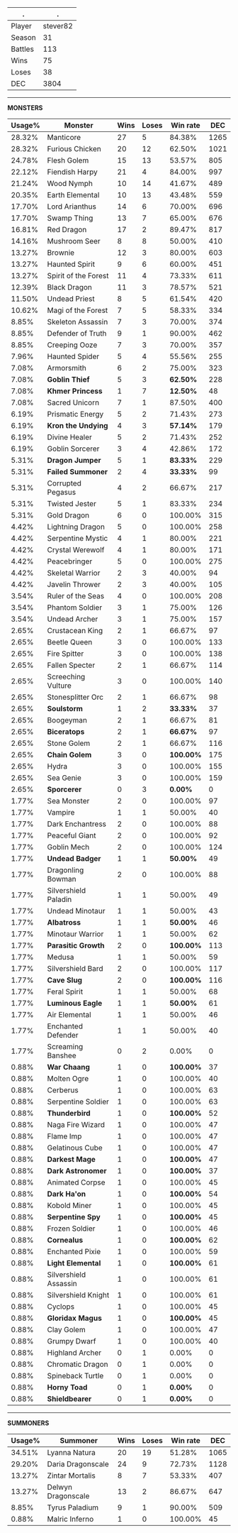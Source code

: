 .|.
|-|-
Player|stever82
Season|31
Battles|113
Wins|75
Loses|38
DEC|3804

---
**MONSTERS**

Usage%|Monster|Wins|Loses|Win rate|DEC|
-|-|-|-|-|-|
28.32%|Manticore|27|5|84.38%|1265|
28.32%|Furious Chicken|20|12|62.50%|1021|
24.78%|Flesh Golem|15|13|53.57%|805|
22.12%|Fiendish Harpy|21|4|84.00%|997|
21.24%|Wood Nymph|10|14|41.67%|489|
20.35%|Earth Elemental|10|13|43.48%|559|
17.70%|Lord Arianthus|14|6|70.00%|696|
17.70%|Swamp Thing|13|7|65.00%|676|
16.81%|Red Dragon|17|2|89.47%|817|
14.16%|Mushroom Seer|8|8|50.00%|410|
13.27%|Brownie|12|3|80.00%|603|
13.27%|Haunted Spirit|9|6|60.00%|451|
13.27%|Spirit of the Forest|11|4|73.33%|611|
12.39%|Black Dragon|11|3|78.57%|521|
11.50%|Undead Priest|8|5|61.54%|420|
10.62%|Magi of the Forest|7|5|58.33%|334|
8.85%|Skeleton Assassin|7|3|70.00%|374|
8.85%|Defender of Truth|9|1|90.00%|462|
8.85%|Creeping Ooze|7|3|70.00%|357|
7.96%|Haunted Spider|5|4|55.56%|255|
7.08%|Armorsmith|6|2|75.00%|323|
7.08%|**Goblin Thief**|5|3|**62.50%**|228|
7.08%|**Khmer Princess**|1|7|**12.50%**|48|
7.08%|Sacred Unicorn|7|1|87.50%|400|
6.19%|Prismatic Energy|5|2|71.43%|273|
6.19%|**Kron the Undying**|4|3|**57.14%**|179|
6.19%|Divine Healer|5|2|71.43%|252|
6.19%|Goblin Sorcerer|3|4|42.86%|172|
5.31%|**Dragon Jumper**|5|1|**83.33%**|229|
5.31%|**Failed Summoner**|2|4|**33.33%**|99|
5.31%|Corrupted Pegasus|4|2|66.67%|217|
5.31%|Twisted Jester|5|1|83.33%|234|
5.31%|Gold Dragon|6|0|100.00%|315|
4.42%|Lightning Dragon|5|0|100.00%|258|
4.42%|Serpentine Mystic|4|1|80.00%|221|
4.42%|Crystal Werewolf|4|1|80.00%|171|
4.42%|Peacebringer|5|0|100.00%|275|
4.42%|Skeletal Warrior|2|3|40.00%|94|
4.42%|Javelin Thrower|2|3|40.00%|105|
3.54%|Ruler of the Seas|4|0|100.00%|208|
3.54%|Phantom Soldier|3|1|75.00%|126|
3.54%|Undead Archer|3|1|75.00%|157|
2.65%|Crustacean King|2|1|66.67%|97|
2.65%|Beetle Queen|3|0|100.00%|133|
2.65%|Fire Spitter|3|0|100.00%|138|
2.65%|Fallen Specter|2|1|66.67%|114|
2.65%|Screeching Vulture|3|0|100.00%|140|
2.65%|Stonesplitter Orc|2|1|66.67%|98|
2.65%|**Soulstorm**|1|2|**33.33%**|37|
2.65%|Boogeyman|2|1|66.67%|81|
2.65%|**Biceratops**|2|1|**66.67%**|97|
2.65%|Stone Golem|2|1|66.67%|116|
2.65%|**Chain Golem**|3|0|**100.00%**|175|
2.65%|Hydra|3|0|100.00%|155|
2.65%|Sea Genie|3|0|100.00%|159|
2.65%|**Sporcerer**|0|3|**0.00%**|0|
1.77%|Sea Monster|2|0|100.00%|97|
1.77%|Vampire|1|1|50.00%|40|
1.77%|Dark Enchantress|2|0|100.00%|88|
1.77%|Peaceful Giant|2|0|100.00%|92|
1.77%|Goblin Mech|2|0|100.00%|124|
1.77%|**Undead Badger**|1|1|**50.00%**|49|
1.77%|Dragonling Bowman|2|0|100.00%|88|
1.77%|Silvershield Paladin|1|1|50.00%|49|
1.77%|Undead Minotaur|1|1|50.00%|43|
1.77%|**Albatross**|1|1|**50.00%**|46|
1.77%|Minotaur Warrior|1|1|50.00%|62|
1.77%|**Parasitic Growth**|2|0|**100.00%**|113|
1.77%|Medusa|1|1|50.00%|59|
1.77%|Silvershield Bard|2|0|100.00%|117|
1.77%|**Cave Slug**|2|0|**100.00%**|116|
1.77%|Feral Spirit|1|1|50.00%|68|
1.77%|**Luminous Eagle**|1|1|**50.00%**|61|
1.77%|Air Elemental|1|1|50.00%|46|
1.77%|Enchanted Defender|1|1|50.00%|40|
1.77%|Screaming Banshee|0|2|0.00%|0|
0.88%|**War Chaang**|1|0|**100.00%**|37|
0.88%|Molten Ogre|1|0|100.00%|40|
0.88%|Cerberus|1|0|100.00%|63|
0.88%|Serpentine Soldier|1|0|100.00%|63|
0.88%|**Thunderbird**|1|0|**100.00%**|52|
0.88%|Naga Fire Wizard|1|0|100.00%|47|
0.88%|Flame Imp|1|0|100.00%|47|
0.88%|Gelatinous Cube|1|0|100.00%|47|
0.88%|**Darkest Mage**|1|0|**100.00%**|47|
0.88%|**Dark Astronomer**|1|0|**100.00%**|37|
0.88%|Animated Corpse|1|0|100.00%|45|
0.88%|**Dark Ha'on**|1|0|**100.00%**|54|
0.88%|Kobold Miner|1|0|100.00%|45|
0.88%|**Serpentine Spy**|1|0|**100.00%**|45|
0.88%|Frozen Soldier|1|0|100.00%|46|
0.88%|**Cornealus**|1|0|**100.00%**|62|
0.88%|Enchanted Pixie|1|0|100.00%|59|
0.88%|**Light Elemental**|1|0|**100.00%**|61|
0.88%|Silvershield Assassin|1|0|100.00%|61|
0.88%|Silvershield Knight|1|0|100.00%|61|
0.88%|Cyclops|1|0|100.00%|45|
0.88%|**Gloridax Magus**|1|0|**100.00%**|45|
0.88%|Clay Golem|1|0|100.00%|47|
0.88%|Grumpy Dwarf|1|0|100.00%|40|
0.88%|Highland Archer|0|1|0.00%|0|
0.88%|Chromatic Dragon|0|1|0.00%|0|
0.88%|Spineback Turtle|0|1|0.00%|0|
0.88%|**Horny Toad**|0|1|**0.00%**|0|
0.88%|**Shieldbearer**|0|1|**0.00%**|0|

---
**SUMMONERS**

Usage%|Summoner|Wins|Loses|Win rate|DEC|
-|-|-|-|-|-|
34.51%|Lyanna Natura|20|19|51.28%|1065|
29.20%|Daria Dragonscale|24|9|72.73%|1128|
13.27%|Zintar Mortalis|8|7|53.33%|407|
13.27%|Delwyn Dragonscale|13|2|86.67%|647|
8.85%|Tyrus Paladium|9|1|90.00%|509|
0.88%|Malric Inferno|1|0|100.00%|45|
